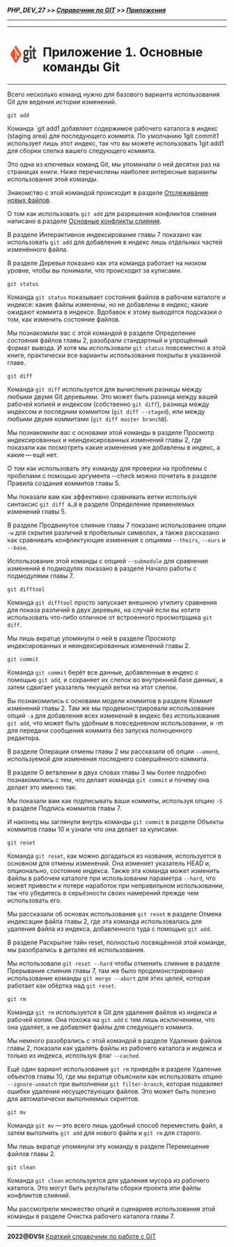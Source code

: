 ***PHP_DEV_27 >> [Справочник по GIT](README.md) >> [Приложения](/appendix.md)***

***

<table>
  <tr>
    <td>
    <img src="img/git_logo.png" height="40">
    </td>
    <td>
        <h1>Приложение 1. Основные команды Git</h1>
    </td>
  </tr> 
</table>

Всего несколько команд нужно для базового варианта использования Git для ведения истории изменений.

```
git add
```
Команда `git add1 добавляет содержимое рабочего каталога в индекс (staging area) для последующего коммита. По умолчанию 1git commit1 использует лишь этот индекс, так что вы можете использовать 1git add1 для сборки слепка вашего следующего коммита.

Это одна из ключевых команд Git, мы упоминали о ней десятки раз на страницах книги. Ниже перечислены наиболее интересные варианты использования этой команды.

Знакомство с этой командой происходит в разделе [Отслеживание новых файлов](/base_create.md).

О том как использовать `git add` для разрешения конфликтов слияния написано в разделе [Основные конфликты слияния](/base_view_commit.md).

В разделе Интерактивное индексирование главы 7 показано как использовать `git add` для добавления в индекс лишь отдельных частей изменённого файла.

В разделе Деревья показано как эта команда работает на низком уровне, чтобы вы понимали, что происходит за кулисами.

```
git status
```

Команда `git status` показывает состояния файлов в рабочем каталоге и индексе: какие файлы изменены, но не добавлены в индекс; какие ожидают коммита в индексе. Вдобавок к этому выводятся подсказки о том, как изменить состояние файлов.

Мы познакомили вас с этой командой в разделе Определение состояния файлов главы 2, разобрали стандартный и упрощённый формат вывода. И хотя мы использовали `git status` повсеместно в этой книге, практически все варианты использования покрыты в указанной главе.

```
git diff
```

Команда `git diff` используется для вычисления разницы между любыми двумя Git деревьями. Это может быть разница между вашей рабочей копией и индексом (собственно `git diff`), разница между индексом и последним коммитом (`git diff --staged`), или между любыми двумя коммитами (`git diff master branchB`).

Мы познакомили вас с основами этой команды в разделе Просмотр индексированных и неиндексированных изменений главы 2, где показали как посмотреть какие изменения уже добавлены в индекс, а какие — ещё нет.

О том как использовать эту команду для проверки на проблемы с пробелами с помощью аргумента --check можно почитать в разделе Правила создания коммитов главы 5.

Мы показали вам как эффективно сравнивать ветки используя синтаксис `git diff A…​B` в разделе Определение применяемых изменений главы 5.

В разделе Продвинутое слияние главы 7 показано использование опции `-w` для скрытия различий в пробельных символах, а также рассказано как сравнивать конфликтующие изменения с опциями `--theirs`, `--ours` и `--base`.

Использование этой команды с опцией `--submodule` для сравнения изменений в подмодулях показано в разделе Начало работы с подмодулями главы 7.

```
git difftool
```

Команда `git difftool` просто запускает внешнюю утилиту сравнения для показа различий в двух деревьях, на случай если вы хотите использовать что-либо отличное от встроенного просмотрщика `git diff`.

Мы лишь вкратце упомянули о ней в разделе Просмотр индексированных и неиндексированных изменений главы 2.

```
git commit
```

Команда `git commit` берёт все данные, добавленные в индекс с помощью `git add`, и сохраняет их слепок во внутренней базе данных, а затем сдвигает указатель текущей ветки на этот слепок.

Вы познакомились с основами модели коммитов в разделе Коммит изменений главы 2. Там же мы продемонстрировали использование опций `-a` для добавления всех изменений в индекс без использования `git add`, что может быть удобным в повседневном использовании, и -m для передачи сообщения коммита без запуска полноценного редактора.

В разделе Операции отмены главы 2 мы рассказали об опции `--amend`, используемой для изменения последнего совершённого коммита.

В разделе О ветвлении в двух словах главы 3 мы более подробно познакомились с тем, что делает команда `git commit` и почему она делает это именно так.

Мы показали вам как подписывать ваши коммиты, используя опцию `-S` в разделе Подпись коммитов главы 7.

И наконец мы заглянули внутрь команды `git commit` в разделе Объекты коммитов главы 10 и узнали что она делает за кулисами.

```
git reset
```

Команда `git reset`, как можно догадаться из названия, используется в основном для отмены изменений. Она изменяет указатель HEAD и, опционально, состояние индекса. Также эта команда может изменить файлы в рабочем каталоге при использовании параметра `--hard`, что может привести к потере наработок при неправильном использовании, так что убедитесь в серьёзности своих намерений прежде чем использовать его.

Мы рассказали об основах использования `git reset` в разделе Отмена индексации файла главы 2, где эта команда использовалась для удаления файла из индекса, добавленного туда с помощью `git add`.

В разделе Раскрытие тайн reset, полностью посвящённой этой команде, мы разобрались в деталях её использования.

Мы использовали `git reset --hard` чтобы отменить слияние в разделе Прерывание слияния главы 7, там же было продемонстрировано использование команды `git merge --abort` для этих целей, которая работает как обёртка над `git reset`.

```
git rm
```

Команда `git rm` используется в Git для удаления файлов из индекса и рабочей копии. Она похожа на `git add` с тем лишь исключением, что она удаляет, а не добавляет файлы для следующего коммита.

Мы немного разобрались с этой командой в разделе Удаление файлов главы 2, показали как удалять файлы из рабочего каталога и индекса и только из индекса, используя флаг `--cached`.

Ещё один вариант использования `git rm` приведён в разделе Удаление объектов главы 10, где мы вкратце объяснили как использовать опцию `--ignore-unmatch` при выполнении `git filter-branch`, которая подавляет ошибки удаления несуществующих файлов. Это может быть полезно для автоматически выполняемых скриптов.

```
git mv
```

Команда `git mv` — это всего лишь удобный способ переместить файл, а затем выполнить `git add` для нового файла и `git rm` для старого.

Мы лишь вкратце упомянули эту команду в разделе Перемещение файлов главы 2.

```
git clean
```

Команда `git clean` используется для удаления мусора из рабочего каталога. Это могут быть результаты сборки проекта или файлы конфликтов слияний.

Мы рассмотрели множество опций и сценариев использования этой команды в разделе Очистка рабочего каталога главы 7.

***

**2022@DVSt** [Краткий справочник по работе с GIT](README.md)